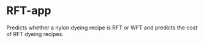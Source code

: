 # RFT-app
Predicts whether a nylon dyeing recipe is RFT or WFT and predicts the cost of RFT dyeing recipes.
